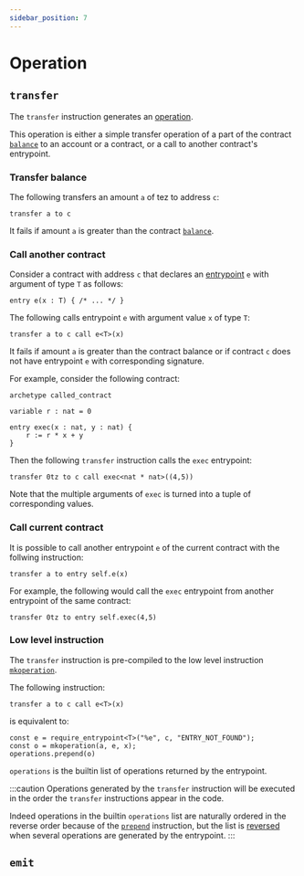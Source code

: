 ```yaml
---
sidebar_position: 7
---
```


# Operation

## `transfer`

The `transfer` instruction generates an [operation](/docs/reference/types#operation).

This operation is either a simple transfer operation of a part of the contract [`balance`](/docs/reference/expressions/constants#balance) to an account or a contract, or a call to another contract's entrypoint.

### Transfer balance

The following transfers an amount `a` of tez to address `c`:
```archetype
transfer a to c
```

It fails if amount `a` is greater than the contract [`balance`](/docs/reference/expressions/constants#balance).

### Call another contract

Consider a contract with address `c` that declares an [entrypoint](/docs/reference/declarations/entrypoint) `e` with argument of type `T` as follows:
```archetype
entry e(x : T) { /* ... */ }
```

The following calls entrypoint `e` with argument value `x` of type `T`:
```archetype
transfer a to c call e<T>(x)
```

It fails if amount `a` is greater than the contract balance or if contract `c` does not have entrypoint `e` with corresponding signature.

For example, consider the following contract:
```archetype
archetype called_contract

variable r : nat = 0

entry exec(x : nat, y : nat) {
    r := r * x + y
}
```

Then the following `transfer` instruction calls the `exec` entrypoint:
```archetype
transfer 0tz to c call exec<nat * nat>((4,5))
```

Note that the multiple arguments of `exec` is turned into a tuple of corresponding values.

### Call current contract

It is possible to call another entrypoint `e` of the current contract with the follwing instruction:
```archetype
transfer a to entry self.e(x)
```

For example, the following would call the `exec` entrypoint from another entrypoint of the same contract:
```archetype
transfer 0tz to entry self.exec(4,5)
```

### Low level instruction

The `transfer` instruction is pre-compiled to the low level instruction [`mkoperation`](/docs/reference/expressions/builtins#mkoperation(a%20:%20tez,%20c%20:%20contract<T>,%20arg%20:%20T)).

The following instruction:
```archetype
transfer a to c call e<T>(x)
```

is equivalent to:
```archetype
const e = require_entrypoint<T>("%e", c, "ENTRY_NOT_FOUND");
const o = mkoperation(a, e, x);
operations.prepend(o)
```

`operations` is the builtin list of operations returned by the entrypoint.

:::caution
Operations generated by the `transfer` instruction will be executed in the order the `transfer` instructions appear in the code.

Indeed operations in the builtin `operations` list are naturally ordered in the reverse order because of the [`prepend`](/docs/reference/instructions/containers#lprepende) instruction, but the list is [reversed](/docs/reference/expressions/builtins#reverse(l%20:%20list<T>)) when several operations are generated by the entrypoint.
:::

## `emit`